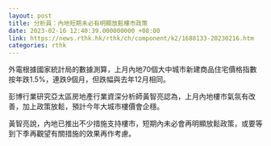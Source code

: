 ```yaml
---
layout: post
title: 分析員：內地短期未必有明顯放鬆樓市政策
date: 2023-02-16 12:40:39.000000000 +08:00
link: https://news.rthk.hk/rthk/ch/component/k2/1688133-20230216.htm
categories: rthk
---
```


外電根據國家統計局的數據測算，上月內地70個大中城市新建商品住宅價格指數按年跌1.5%，連跌9個月，但跌幅與去年12月相同。

彭博行業研究亞太區房地產行業資深分析師黃智亮認為，上月內地樓市氣氛有改善，加上政策放鬆，預計今年大城市樓價會企穩。

黃智亮說，內地已推出不少措施支持樓市，短期內未必會再明顯放鬆政策，或要等到下季再觀望有關措施的效果再作考慮。
